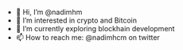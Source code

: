 - 👋 Hi, I’m @nadimhm
- 👀 I’m interested in crypto and Bitcoin
- 🌱 I’m currently exploring blockhain development
- 📫 How to reach me: @nadimhcm on twitter

<!---
nadimhm/nadimhm is a ✨ special ✨ repository because its `README.md` (this file) appears on your GitHub profile.
You can click the Preview link to take a look at your changes.
--->
